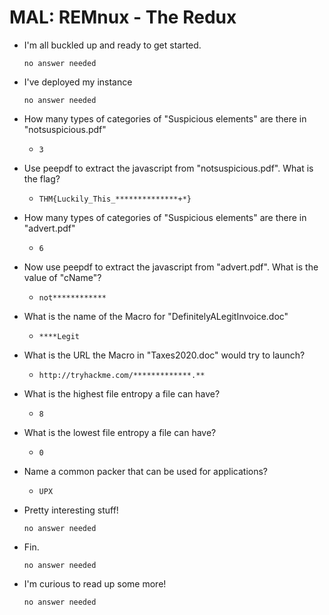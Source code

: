 # MAL: REMnux - The Redux

- I'm all buckled up and ready to get started.

	  no answer needed

- I've deployed my instance

	  no answer needed

- How many types of categories of "Suspicious elements" are there in "notsuspicious.pdf"

	- `3`

- Use peepdf to extract the javascript from "notsuspicious.pdf". What is the flag?

	- `THM{Luckily_This_**************+*}`

- How many types of categories of "Suspicious elements" are there in "advert.pdf"

	- `6`

- Now use peepdf to extract the javascript from "advert.pdf". What is the value of "cName"?

	- `not************`

- What is the name of the Macro for "DefinitelyALegitInvoice.doc"

	- `****Legit`

- What is the URL the Macro in "Taxes2020.doc" would try to launch?

	- `http://tryhackme.com/*************.**`

- What is the highest file entropy a file can have?

	- `8`

- What is the lowest file entropy a file can have?

	- `0`

- Name a common packer that can be used for applications?

	- `UPX`

- Pretty interesting stuff!

	  no answer needed

- Fin.

	  no answer needed

- I'm curious to read up some more!

	  no answer needed


